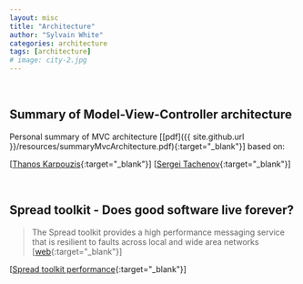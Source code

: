 ```yaml
---
layout: misc
title: "Architecture"
author: "Sylvain White"
categories: architecture
tags: [architecture]
# image: city-2.jpg
---
```

<br/>

## Summary of Model-View-Controller architecture

Personal summary of MVC architecture [[pdf]({{ site.github.url }}/resources/summaryMvcArchitecture.pdf){:target="_blank"}] based on:

[[Thanos Karpouzis](https://android.jlelse.eu/android-architecture-2f12e1c7d4db){:target="_blank"}]
[[Sergei Tachenov](http://www.tachenov.name/2016/09/30/208/){:target="_blank"}]

<br/>

## Spread toolkit - Does good software live forever?

> The Spread toolkit provides a high performance messaging service that is resilient to faults across local and wide area networks [[web](http://www.spread.org/index.html){:target="_blank"}]

[[Spread toolkit performance](http://www.cnds.jhu.edu/pub/papers/cnds-2004-1.pdf){:target="_blank"}]
